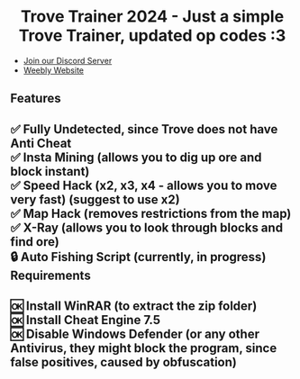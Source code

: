 <a id="top"></a>
<h1 align="center">
  Trove Trainer 2024 - Just a simple Trove Trainer, updated op codes :3
</h1>

- [Join our Discord Server](https://discord.gg/MNxZ4AtqWp)
- [Weebly Website](https://trove-trainer.weebly.com)

Features
--
  ✅ Fully Undetected, since Trove does not have Anti Cheat <br>
  ✅ Insta Mining (allows you to dig up ore and block instant) <br>
  ✅ Speed Hack (x2, x3, x4 - allows you to move very fast) (suggest to use x2) <br>
  ✅ Map Hack (removes restrictions from the map) <br>
  ✅ X-Ray (allows you to look through blocks and find ore) <br>
  🔒 Auto Fishing Script (currently, in progress)
Requirements
--
  🆗 Install WinRAR (to extract the zip folder) <br>
  🆗 Install Cheat Engine 7.5 <br>
  🆗 Disable Windows Defender (or any other Antivirus, they might block the program, since false positives, caused by obfuscation) <br>
--
  
